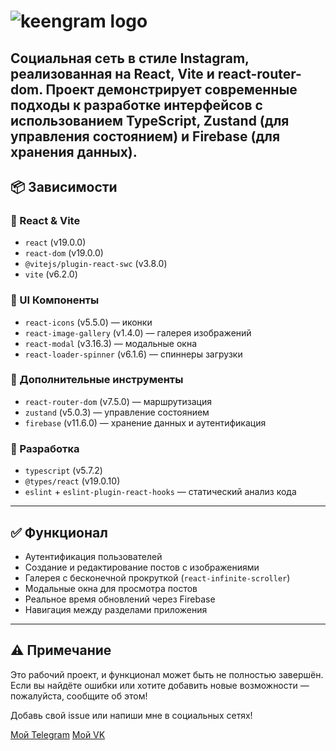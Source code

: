 
# ![keengram logo](https://deirox.github.io/keengram/img/logo.svg)

Социальная сеть в стиле Instagram, реализованная на **React**, **Vite** и **react-router-dom**. Проект демонстрирует современные подходы к разработке интерфейсов с использованием TypeScript, Zustand (для управления состоянием) и Firebase (для хранения данных).
---

## 📦 Зависимости

### 🔧 React & Vite
- `react` (v19.0.0)
- `react-dom` (v19.0.0)
- `@vitejs/plugin-react-swc` (v3.8.0)
- `vite` (v6.2.0)

### 🎨 UI Компоненты
- `react-icons` (v5.5.0) — иконки
- `react-image-gallery` (v1.4.0) — галерея изображений
- `react-modal` (v3.16.3) — модальные окна
- `react-loader-spinner` (v6.1.6) — спиннеры загрузки

### 🚀 Дополнительные инструменты
- `react-router-dom` (v7.5.0) — маршрутизация
- `zustand` (v5.0.3) — управление состоянием
- `firebase` (v11.6.0) — хранение данных и аутентификация

### 🧪 Разработка
- `typescript` (v5.7.2)
- `@types/react` (v19.0.10)
- `eslint` + `eslint-plugin-react-hooks` — статический анализ кода

---

## ✅ Функционал

- Аутентификация пользователей
- Создание и редактирование постов с изображениями
- Галерея с бесконечной прокруткой (`react-infinite-scroller`)
- Модальные окна для просмотра постов
- Реальное время обновлений через Firebase
- Навигация между разделами приложения

---

## ⚠️ Примечание

Это рабочий проект, и функционал может быть не полностью завершён. Если вы найдёте ошибки или хотите добавить новые возможности — пожалуйста, сообщите об этом!

Добавь свой issue или напиши мне в социальных сетях!

[Мой Telegram](https://t.me/keenguydev)
[Мой VK](https://vk.com/keenguy)
